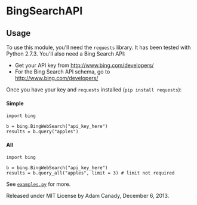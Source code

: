 BingSearchAPI
=============

## Usage

To use this module, you'll need the `requests` library. It has been tested with Python 2.7.3. You'll also need a Bing Search API:

* Get your API key from http://www.bing.com/developers/
* For the Bing Search API schema, go to http://www.bing.com/developers/

Once you have your key and `requests` installed (`pip install requests`):

#### Simple

    import bing

    b = bing.BingWebSearch("api_key_here")
    results = b.query("apples")

#### All

    import bing

    b = bing.BingWebSearch("api_key_here")
    results = b.query_all("apples", limit = 3) # limit not required

See [`examples.py`](https://github.com/AdamCanady/BingSearchAPI/blob/master/examples.py) for more.

Released under MIT License by Adam Canady, December 6, 2013.
